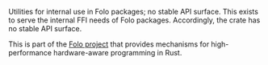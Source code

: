 Utilities for internal use in Folo packages; no stable API surface. 
This exists to serve the internal FFI needs of Folo packages.
Accordingly, the crate has no stable API surface.

This is part of the [Folo project](https://github.com/folo-rs/folo) that provides mechanisms for
high-performance hardware-aware programming in Rust.